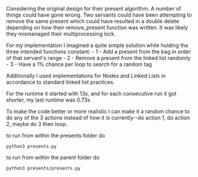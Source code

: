 Considering the original design for their present algorithm. A number of things could have gone wrong.
Two servants could have been attempting to remove the same present which could have resulted in a double delete depending on how their remove_present function was written. It was likely they mismanaged their multiprocessing lock.

For my implementation I imagined a quite simple solution while holding the three intended functions constant: 
    - 1 -
    Add a present from the bag in order of that servant's range
    - 2 -
    Remove a present from the linked list randomly
    - 3 -
    Have a 1% chance per loop to search for a random tag

Additionally I used implementations for Nodes and Linked Lists in accordance to standard linked list practices.

For the runtime it started with 13s, and for each consecutive run it got shorter, my last runtime was 0.73s

To make the code better or more realistic I can make it a random chance to do any of the 3 actions instead of how it is currently--do action 1, do action 2, maybe do 3 then loop.

to run from within the presents folder do 
```
python3 presents.py
```
to run from within the parent folder do 
```
python3 presents/presents.py
```
